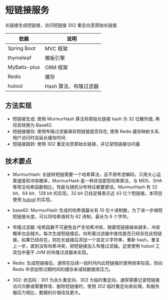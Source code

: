 # 短链接服务

长链接生成短链接，访问短链接 302 重定向至原始长链接

| 依赖           | 说明            |
|--------------|---------------|
| Spring Boot  | MVC 框架        |
| thymeleaf    | 模板引擎          |
| MyBatis-plus | ORM 框架        |
| Redis        | 缓存            |
| hutool       | Hash 算法、布隆过滤器 |

## 方法实现

- 短链接生成: 使用 MurmurHash 算法将原始长链接 hash 为 32 位散列值, 再将其转换为 Base62.
- 短链接缓存: 使用布隆过滤器保存短链接是否存在, 使用 Redis 缓存映射关系. 用户访问时会延长缓存时间.
- 短链接跳转: 使用 302 重定向至原始长链接，并记录短链接访问量.

## 技术要点

- MurmurHash: 长链转短链需要一个哈希算法，且不用考虑解码，只用关心运算速度和冲突概率，MurmurHash 是一种非加密型哈希算法，与 MD5、SHA 等常见哈希函数相比，性能与随机分布特征都要更佳。MurmurHash 有 32 bit、64 bit、128 bit 的实现，32 bit 已经足够表示近 43 亿个短链接。本项目使用 [hutool](https://github.com/dromara/hutool) 的实现。

- base62: MurmurHash 生成的哈希值最长有 10 位十进制数，为了进一步缩短短链接长度，可以将哈希值转为 62 进制，最长为 6 个字符。

- 布隆过滤器: 哈希函数不可避免会产生哈希冲突，随着短链接越来越多，冲突概率也会越大。每次生成短链接后，向布隆过滤器中查找是否已经存在此短链接，如果已经存在，则在长链接后添加一个自定义字符串，重新 hash，重复上一步，直到没有哈希冲突，把短链接加入布隆过滤器。这里使用 hutool 工具包中基于 JVM 的布隆过滤器来实现。

- Redis: 生成短链接后，通常在后续一段时间内此短链接的使用频率较高，则向 Redis 中添加带过期时间的缓存来减轻数据库压力。

- 302: 状态码：301 为永久重定向、302 为临时重定向，通常需要记录短链接访问次数或需要修改、删除短链接时，使用 302 临时重定向来处理，和服务器压力相比，数据的价值往往更大。
